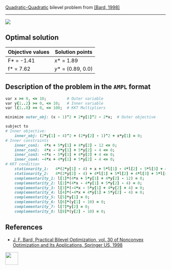 [Quadratic-Quadratic](/BASBLib/QP-QP-problems) bilevel problem from [\[Bard, 1998\]][Bard, 1998]

---

![](https://github.com/basblsolver/BASBLib/wiki/images/b_1998_07_eq.jpg)

## Optimal solution

Objective values   | Solution points         |
------------------ | ----------------------- |
F* = -1.41         | _x_* = 1.89             |
f* = 7.62          | _y_* = (0.89, 0.0)      |

## Description of the problem in the `AMPL` format

```ruby
var x >= 0, <= 10;         # Outer variable
var y{1..2} >= 0, <= 10;   # Inner variable
var l{1..8} >= 0, <= 100;  # KKT Multipliers

minimize outer_obj: (x - 1)^2 + 2*y[1]^2 - 2*x;  # Outer objective

subject to
# Inner objective:
    inner_obj: (2*y[1] - 4)^2 + (2*y[2] - 1)^2 + x*y[1] = 0;
# Inner constraints
    inner_con1:  4*x + 5*y[1] + 4*y[2] - 12 <= 0;
    inner_con2:  4*x - 4*y[1] + 5*y[2] - 4 <= 0;
    inner_con3: -4*x - 5*y[1] + 4*y[2] + 4 <= 0;
    inner_con4: -4*x + 4*y[1] + 5*y[2] - 4 <= 0;
# KKT condition
    stationarity_1:   4*(2*y[1] - 4) + x + 5*l[1] - 4*l[2] - 5*l[3] + 4*l[4] - l[5] + l[6] = 0;
    stationarity_2:   4*(2*y[2] - 4) + 4*l[1] + 5*l[2] + 4*l[3] + 5*l[4] - l[7] + l[8] = 0;
    complementarity_1: l[1]*(4*x + 5*y[1] + 4*y[2] - 12) = 0;
    complementarity_2: l[2]*(4*x - 4*y[1] + 5*y[2] - 4) = 0;
    complementarity_3: l[3]*(-4*x - 5*y[1] + 4*y[2] + 4) = 0;
    complementarity_4: l[4]*(-4*x + 4*y[1] + 5*y[2] - 4) = 0;
    complementarity_5: l[5]*y[1] = 0;
    complementarity_6: l[6]*(y[1] - 10) = 0;
    complementarity_7: l[7]*y[2] = 0;
    complementarity_8: l[8]*(y[2] - 10) = 0;
```

##  References

 - [J. F. Bard, Practical Bilevel Optimization, vol. 30 of Nonconvex Optimization and Its Applications, Springer US, 1998](https://doi.org/10.1007/978-1-4757-2836-1)

[<img src="http://www.interupgrade.com/images/pfeil-backbutton.png" width="40" height="40">](/BASBLib/QP-QP-problems "Back to summary of QP-QP bilevel problems")

[Bard, 1998]: https://doi.org/10.1007/978-1-4757-2836-1